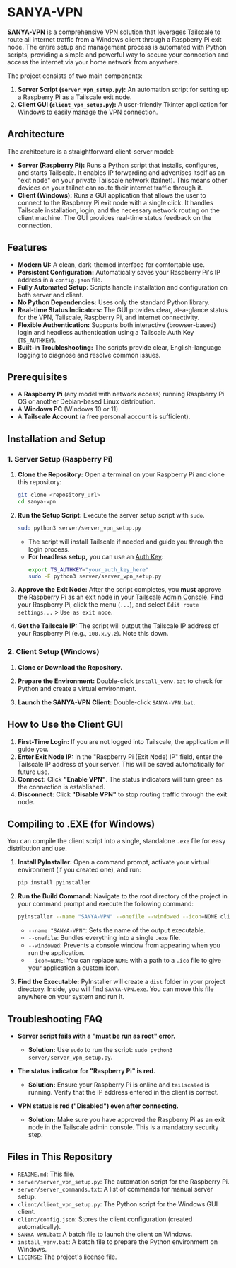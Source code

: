 # SANYA-VPN

**SANYA-VPN** is a comprehensive VPN solution that leverages Tailscale to route all internet traffic from a Windows client through a Raspberry Pi exit node. The entire setup and management process is automated with Python scripts, providing a simple and powerful way to secure your connection and access the internet via your home network from anywhere.

The project consists of two main components:
1.  **Server Script (`server_vpn_setup.py`):** An automation script for setting up a Raspberry Pi as a Tailscale exit node.
2.  **Client GUI (`client_vpn_setup.py`):** A user-friendly Tkinter application for Windows to easily manage the VPN connection.

## Architecture

The architecture is a straightforward client-server model:

*   **Server (Raspberry Pi):** Runs a Python script that installs, configures, and starts Tailscale. It enables IP forwarding and advertises itself as an "exit node" on your private Tailscale network (tailnet). This means other devices on your tailnet can route their internet traffic through it.
*   **Client (Windows):** Runs a GUI application that allows the user to connect to the Raspberry Pi exit node with a single click. It handles Tailscale installation, login, and the necessary network routing on the client machine. The GUI provides real-time status feedback on the connection.

## Features

*   **Modern UI:** A clean, dark-themed interface for comfortable use.
*   **Persistent Configuration:** Automatically saves your Raspberry Pi's IP address in a `config.json` file.
*   **Fully Automated Setup:** Scripts handle installation and configuration on both server and client.
*   **No Python Dependencies:** Uses only the standard Python library.
*   **Real-time Status Indicators:** The GUI provides clear, at-a-glance status for the VPN, Tailscale, Raspberry Pi, and internet connectivity.
*   **Flexible Authentication:** Supports both interactive (browser-based) login and headless authentication using a Tailscale Auth Key (`TS_AUTHKEY`).
*   **Built-in Troubleshooting:** The scripts provide clear, English-language logging to diagnose and resolve common issues.

## Prerequisites

*   A **Raspberry Pi** (any model with network access) running Raspberry Pi OS or another Debian-based Linux distribution.
*   A **Windows PC** (Windows 10 or 11).
*   A **Tailscale Account** (a free personal account is sufficient).

## Installation and Setup

### 1. Server Setup (Raspberry Pi)

1.  **Clone the Repository:**
    Open a terminal on your Raspberry Pi and clone this repository:
    ```bash
    git clone <repository_url>
    cd sanya-vpn
    ```

2.  **Run the Setup Script:**
    Execute the server setup script with `sudo`.
    ```bash
    sudo python3 server/server_vpn_setup.py
    ```
    *   The script will install Tailscale if needed and guide you through the login process.
    *   **For headless setup,** you can use an [Auth Key](https://tailscale.com/kb/1085/auth-keys/):
        ```bash
        export TS_AUTHKEY="your_auth_key_here"
        sudo -E python3 server/server_vpn_setup.py
        ```

3.  **Approve the Exit Node:**
    After the script completes, you **must** approve the Raspberry Pi as an exit node in your [Tailscale Admin Console](https://login.tailscale.com/admin/machines). Find your Raspberry Pi, click the menu (`...`), and select `Edit route settings...` > `Use as exit node`.

4.  **Get the Tailscale IP:**
    The script will output the Tailscale IP address of your Raspberry Pi (e.g., `100.x.y.z`). Note this down.

### 2. Client Setup (Windows)

1.  **Clone or Download the Repository.**

2.  **Prepare the Environment:**
    Double-click `install_venv.bat` to check for Python and create a virtual environment.

3.  **Launch the SANYA-VPN Client:**
    Double-click `SANYA-VPN.bat`.

## How to Use the Client GUI

1.  **First-Time Login:** If you are not logged into Tailscale, the application will guide you.
2.  **Enter Exit Node IP:** In the "Raspberry Pi (Exit Node) IP" field, enter the Tailscale IP address of your server. This will be saved automatically for future use.
3.  **Connect:** Click **"Enable VPN"**. The status indicators will turn green as the connection is established.
4.  **Disconnect:** Click **"Disable VPN"** to stop routing traffic through the exit node.

## Compiling to .EXE (for Windows)

You can compile the client script into a single, standalone `.exe` file for easy distribution and use.

1.  **Install PyInstaller:**
    Open a command prompt, activate your virtual environment (if you created one), and run:
    ```bash
    pip install pyinstaller
    ```

2.  **Run the Build Command:**
    Navigate to the root directory of the project in your command prompt and execute the following command:
    ```bash
    pyinstaller --name "SANYA-VPN" --onefile --windowed --icon=NONE client/client_vpn_setup.py
    ```
    *   `--name "SANYA-VPN"`: Sets the name of the output executable.
    *   `--onefile`: Bundles everything into a single `.exe` file.
    *   `--windowed`: Prevents a console window from appearing when you run the application.
    *   `--icon=NONE`: You can replace `NONE` with a path to a `.ico` file to give your application a custom icon.

3.  **Find the Executable:**
    PyInstaller will create a `dist` folder in your project directory. Inside, you will find `SANYA-VPN.exe`. You can move this file anywhere on your system and run it.

## Troubleshooting FAQ

*   **Server script fails with a "must be run as root" error.**
    *   **Solution:** Use `sudo` to run the script: `sudo python3 server/server_vpn_setup.py`.

*   **The status indicator for "Raspberry Pi" is red.**
    *   **Solution:** Ensure your Raspberry Pi is online and `tailscaled` is running. Verify that the IP address entered in the client is correct.

*   **VPN status is red ("Disabled") even after connecting.**
    *   **Solution:** Make sure you have approved the Raspberry Pi as an exit node in the Tailscale admin console. This is a mandatory security step.

## Files in This Repository

*   `README.md`: This file.
*   `server/server_vpn_setup.py`: The automation script for the Raspberry Pi.
*   `server/server_commands.txt`: A list of commands for manual server setup.
*   `client/client_vpn_setup.py`: The Python script for the Windows GUI client.
*   `client/config.json`: Stores the client configuration (created automatically).
*   `SANYA-VPN.bat`: A batch file to launch the client on Windows.
*   `install_venv.bat`: A batch file to prepare the Python environment on Windows.
*   `LICENSE`: The project's license file.
